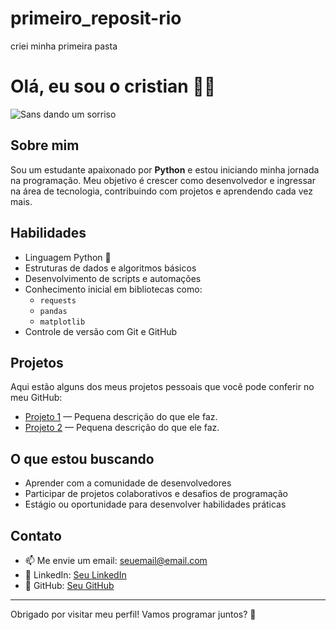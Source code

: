 # primeiro_reposit-rio
criei minha primeira pasta
# Olá, eu sou o cristian 🙏😜
<img src="https://media2.giphy.com/media/v1.Y2lkPTc5MGI3NjExajFzZzE4ejVqdHc3d2YzNGt1bmh3NWlveHU5ODR1Z2l1bTJobG0zeSZlcD12MV9pbnRlcm5hbF9naWZfYnlfaWQmY3Q9Zw/FNI0R3x281Qbcj48eC/giphy.gif" alt="Sans dando um sorriso">

## Sobre mim
Sou um estudante apaixonado por **Python** e estou iniciando minha jornada na programação. Meu objetivo é crescer como desenvolvedor e ingressar na área de tecnologia, contribuindo com projetos e aprendendo cada vez mais.

## Habilidades
- Linguagem Python 🐍
- Estruturas de dados e algoritmos básicos
- Desenvolvimento de scripts e automações
- Conhecimento inicial em bibliotecas como:
  - `requests`
  - `pandas`
  - `matplotlib`
- Controle de versão com Git e GitHub

## Projetos
Aqui estão alguns dos meus projetos pessoais que você pode conferir no meu GitHub:
- [Projeto 1](link_do_projeto) — Pequena descrição do que ele faz.
- [Projeto 2](link_do_projeto) — Pequena descrição do que ele faz.

## O que estou buscando
- Aprender com a comunidade de desenvolvedores
- Participar de projetos colaborativos e desafios de programação
- Estágio ou oportunidade para desenvolver habilidades práticas

## Contato
- 📫 Me envie um email: seuemail@email.com
- 💬 LinkedIn: [Seu LinkedIn](link_do_linkedin)
- 🐙 GitHub: [Seu GitHub](https://github.com/seuusuario)

---

Obrigado por visitar meu perfil! Vamos programar juntos? 🚀
